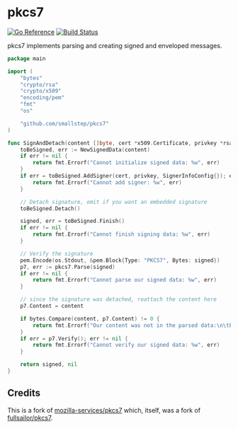 # pkcs7

[![Go Reference](https://pkg.go.dev/badge/github.com/smallstep/pkcs7.svg)](https://pkg.go.dev/github.com/smallstep/pkcs7)
[![Build Status](https://github.com/smallstep/pkcs7/workflows/CI/badge.svg?query=branch%3Amain+event%3Apush)](https://github.com/smallstep/pkcs7/actions/workflows/ci.yml?query=branch%3Amain+event%3Apush)

pkcs7 implements parsing and creating signed and enveloped messages.

```go
package main

import (
	"bytes"
	"crypto/rsa"
	"crypto/x509"
	"encoding/pem"
	"fmt"
	"os"

    "github.com/smallstep/pkcs7"
)

func SignAndDetach(content []byte, cert *x509.Certificate, privkey *rsa.PrivateKey) (signed []byte, err error) {
	toBeSigned, err := NewSignedData(content)
	if err != nil {
		return fmt.Errorf("Cannot initialize signed data: %w", err)
	}
	if err = toBeSigned.AddSigner(cert, privkey, SignerInfoConfig{}); err != nil {
		return fmt.Errorf("Cannot add signer: %w", err)
	}

	// Detach signature, omit if you want an embedded signature
	toBeSigned.Detach()

	signed, err = toBeSigned.Finish()
	if err != nil {
		return fmt.Errorf("Cannot finish signing data: %w", err)
	}

	// Verify the signature
	pem.Encode(os.Stdout, &pem.Block{Type: "PKCS7", Bytes: signed})
	p7, err := pkcs7.Parse(signed)
	if err != nil {
		return fmt.Errorf("Cannot parse our signed data: %w", err)
	}

	// since the signature was detached, reattach the content here
	p7.Content = content

	if bytes.Compare(content, p7.Content) != 0 {
		return fmt.Errorf("Our content was not in the parsed data:\n\tExpected: %s\n\tActual: %s", content, p7.Content)
	}
	if err = p7.Verify(); err != nil {
		return fmt.Errorf("Cannot verify our signed data: %w", err)
	}

	return signed, nil
}
```


## Credits

This is a fork of [mozilla-services/pkcs7](https://github.com/mozilla-services/pkcs7) which, itself, was a fork of [fullsailor/pkcs7](https://github.com/fullsailor/pkcs7).
